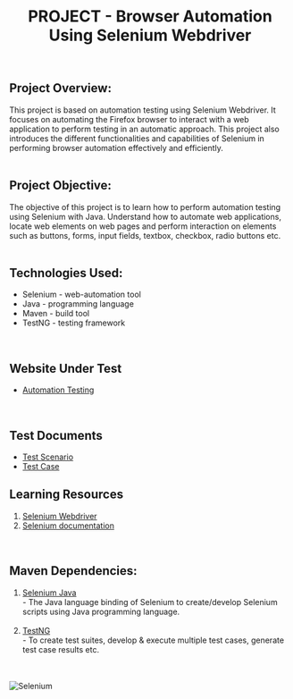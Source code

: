 <h1 align="center">
<b>PROJECT - Browser Automation Using Selenium Webdriver</b>
</h1>
<br/>
<h2>
  Project Overview:
</h2>
This project is based on automation testing using Selenium Webdriver. It focuses on automating  
the Firefox browser to interact with a web application to perform testing in an automatic approach.  
This project also introduces the different functionalities and capabilities of Selenium in performing  
browser automation effectively and efficiently.
<br/>
<br/>
<h2>
  Project Objective:
</h2>
The objective of this project is to learn how to perform automation testing using Selenium with Java. 
Understand how to automate web applications, locate web elements on web pages and perform interaction  
on elements such as buttons, forms, input fields, textbox, checkbox, radio buttons etc. 
<br/>
<br/>
<h2>
  Technologies Used:
</h2>
<ul>
  <li>
    Selenium - web-automation tool
  </li>
  <li>
    Java - programming language
  </li>
  <li>
    Maven - build tool
  </li>
  <li>
    TestNG - testing framework
  </li>
</ul>
<br/>
<h2>
  Website Under Test 
</h2>
<ul>
  <li>
    <a href="https://practice.automationtesting.in/">
      Automation Testing
    </a>
  </li>
</ul>
<br/>
<h2>
  Test Documents
</h2>
<ul>
  <li>
    <a href="https://1drv.ms/x/c/50ad0860025d5feb/EebWzGxIq6pFtzmzprs42NgB1kVJiJGUug_Ch4lGBQf6Jg?e=oj2Ps5">
      Test Scenario
    </a>
  </li>
  <li>
    <a href="https://1drv.ms/x/c/50ad0860025d5feb/Ece692dB4wVPk4EdBVzAz78BwhjqntkmODN2x04nVoRPaQ?e=UQeaMG">
      Test Case
    </a>
  </li>
</ul>
<h2>
  Learning Resources
</h2>
<ol>
  <li>
    <a href="https://www.youtube.com/playlist?list=PLL34mf651faPB-LyEP0-a7Avp_RHO0Lsm">
      Selenium Webdriver
    </a>
    <br/>
  </li>
  <li> 
    <a href="https://www.selenium.dev/documentation/">
      Selenium documentation
    </a>
  </li>
</ol>
<br/>
<h2>
  Maven Dependencies:
</h2>
<ol>
  <li>
    <a href="https://mvnrepository.com/artifact/org.seleniumhq.selenium/selenium-java">
      Selenium Java
    </a>
    <div>
      - The Java language binding of Selenium to create/develop Selenium scripts using Java programming language.
    </div>
  </li>
  <br/>
  <li>
    <a href="https://mvnrepository.com/artifact/org.testng/testng">
      TestNG
    </a>
    <div>
      - To create test suites, develop & execute multiple test cases, generate test case results etc.
    </div>
  </li>
</ol>
<br/>
<br/>
<img src="https://media.dev.to/cdn-cgi/image/width=1000,height=420,fit=cover,gravity=auto,format=auto/https%3A%2F%2Fdev-to-uploads.s3.amazonaws.com%2Fuploads%2Farticles%2Fznde9s4sx4iysia7doil.png" alt="Selenium" />

